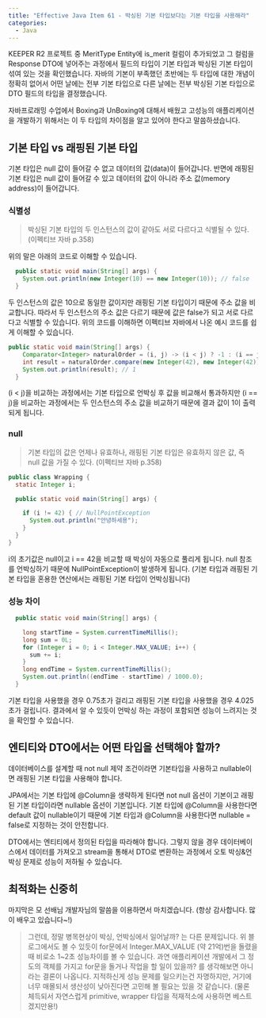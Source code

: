 ```yaml
---
title: "Effective Java Item 61 - 박싱된 기본 타입보다는 기본 타입을 사용해라"
categories:
  - Java
---
```


KEEPER R2 프로젝트 중 MeritType Entity에 is_merit 컬럼이 추가되었고 그 컬럼을 Response DTO에 넣어주는 과정에서 필드의 타입이 기본 타입과 박싱된 기본 타입이 섞여 있는 것을 확인했습니다. 자바의 기본이 부족했던 초반에는 두 타입에 대한 개념이 정확히 없어서 어떤 날에는 전부 기본 타입으로 다른 날에는 전부 박싱된 기본 타입으로 DTO 필드의 타입을 결정했습니다. 

자바프로래밍 수업에서 Boxing과 UnBoxing에 대해서 배웠고 고성능의 애플리케이션을 개발하기 위해서는 이 두 타입의 차이점을 알고 있어야 한다고 말씀하셨습니다.

## 기본 타입 vs 래핑된 기본 타입
기본 타입은 null 값이 들어갈 수 없고 데이터의 값(data)이 들어갑니다. 반면에 래핑된 기본 타입은 null 값이 들어갈 수 있고 데이터의 값이 아니라 주소 값(memory address)이 들어갑니다.


### 식별성
> 박싱된 기본 타입의 두 인스턴스의 값이 같아도 서로 다르다고 식별될 수 있다. (이펙티브 자바 p.358)

위의 말은 아래의 코드로 이해할 수 있습니다.

~~~java
  public static void main(String[] args) {
    System.out.println(new Integer(10) == new Integer(10)); // false
  }
~~~

두 인스턴스의 값은 10으로 동일한 값이지만 래핑된 기본 타입이기 때문에 주소 값을 비교합니다. 따라서 두 인스턴스의 주소 값은 다르기 때문에 값은 false가 되고 서로 다르다고 식별할 수 있습니다. 위의 코드를 이해하면 이펙티브 자바에서 나온 예시 코드를 쉽게 이해할 수 있습니다.

~~~java
public static void main(String[] args) {
    Comparator<Integer> naturalOrder = (i, j) -> (i < j) ? -1 : (i == j ? 0 : 1);
    int result = naturalOrder.compare(new Integer(42), new Integer(42));
    System.out.println(result); // 1
  }
~~~

(i < j)을 비교하는 과정에서는 기본 타입으로 언박싱 후 값을 비교해서 통과하지만 (i == j)을 비교하는 과정에서는 두 인스턴스의 주소 값을 비교하기 때문에 결과 값이 1이 출력되게 됩니다.


### null
> 기본 타입의 값은 언제나 유효하나, 래핑된 기본 타입은 유효하지 않은 값, 즉 null 값을 가질 수 있다. (이펙티브 자바 p.358)

~~~java
public class Wrapping {
  static Integer i;

  public static void main(String[] args) {

    if (i != 42) { // NullPointException
      System.out.println("안녕하세용");
    }
  }
}
~~~
i의 초기값은 null이고 i == 42을 비교할 때 박싱이 자동으로 풀리게 됩니다. null 참조를 언박싱하기 때문에 NullPointException이 발생하게 됩니다. (기본 타입과 래핑된 기본 타입을 혼용한 연산에서는 래핑된 기본 타입이 언박싱됩니다)


### 성능 차이
~~~java
  public static void main(String[] args) {

    long startTime = System.currentTimeMillis();
    long sum = 0L;
    for (Integer i = 0; i < Integer.MAX_VALUE; i++) {
      sum += i;
    }
    long endTime = System.currentTimeMillis();
    System.out.println((endTime - startTime) / 1000.0);
  }
~~~

기본 타입을 사용했을 경우 0.75초가 걸리고 래핑된 기본 타입을 사용했을 경우 4.025초가 걸립니다. 결과에서 알 수 있듯이 언박싱 하는 과정이 포함되면 성능이 느려지는 것을 확인할 수 있습니다.


## 엔티티와 DTO에서는 어떤 타입을 선택해야 할까?
데이터베이스를 설계할 때 not null 제약 조건이라면 기본타입을 사용하고 nullable이면 래핑된 기본 타입을 사용해야 합니다.

JPA에서는 기본 타입에 @Column을 생략하게 된다면 not null 옵션이 기본이고 래핑된 기본 타입이라면 nullable 옵션이 기본입니다. 기본 타입에 @Column을 사용한다면 default 값이 nullable이기 때문에 기본 타입과 @Column을 사용한다면 nullable = false로 지정하는 것이 안전합니다.

DTO에서는 엔티티에서 정의된 타입을 따라해야 합니다. 그렇지 않을 경우 데이터베이스에서 데이터를 가져오고 stream을 통해서 DTO로 변환하는 과정에서 오토 박싱&언박싱 문제로 성능이 저하될 수 있습니다.


## 최적화는 신중히
마지막은 모 선배님 개발자님의 말씀을 이용하면서 마치겠습니다. (항상 감사합니다. 많이 배우고 있습니다~!)

> 그런데, 정말 병목현상이 박싱, 언박싱에서 일어날까? 는 다른 문제입니다. 위 블로그에서도 볼 수 있듯이 for문에서 Integer.MAX_VALUE (약 21억)번을 돌렸을 때 비로소 1~2초 성능차이를 볼 수 있습니다. 과연 애플리케이션 개발에서 그 정도의 객체를 가지고 for문을 돌거나 작업을 할 일이 있을까? 를 생각해보면 아니라는 결론이 나옵니다. 지적하신게 성능 문제를 일으키는건 자명하지만, 거기에 너무 매몰되서 생산성이 낮아진다면 고민해 볼 필요는 있을 것 같습니다. (물론 체득되서 자연스럽게 primitive, wrapper 타입을 적재적소에 사용하면 베스트겠지만용!)









